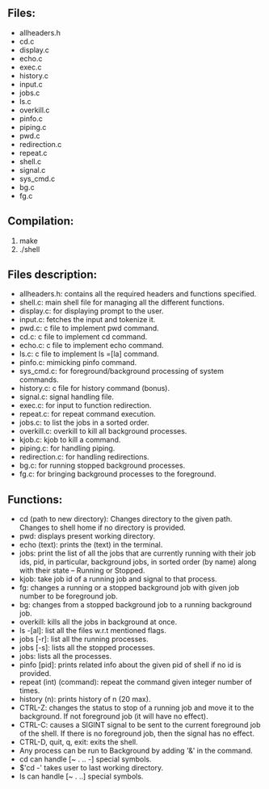## Files:
- allheaders.h
- cd.c
- display.c
- echo.c
- exec.c
- history.c
- input.c
- jobs.c
- ls.c
- overkill.c
- pinfo.c
- piping.c
- pwd.c
- redirection.c
- repeat.c
- shell.c
- signal.c
- sys_cmd.c
- bg.c
- fg.c

## Compilation:
1. make
2. ./shell

## Files description:
- allheaders.h: contains all the required headers and functions specified.
- shell.c: main shell file for managing all the different functions.
- display.c: for displaying prompt to the user.
- input.c: fetches the input and tokenize it.
- pwd.c: c file to implement pwd command.
- cd.c: c file to implement cd command.
- echo.c: c file to implement echo command.
- ls.c: c file to implement ls =[la] command.
- pinfo.c: mimicking pinfo command.
- sys_cmd.c: for foreground/background processing of system commands.
- history.c: c file for history command (bonus).
- signal.c: signal handling file.
- exec.c: for input to function redirection.
- repeat.c: for repeat command execution.
- jobs.c: to list the jobs in a sorted order.
- overkill.c: overkill to kill all background processes.
- kjob.c: kjob to kill a command.
- piping.c: for handling piping.
- redirection.c: for handling redirections.
- bg.c: for running stopped background processes.
- fg.c: for bringing background processes to the foreground.

## Functions:
- cd (path to new directory): Changes directory to the given path. Changes to shell home if no directory is provided.
- pwd: displays present working directory.
- echo (text): prints the (text) in the terminal.
- jobs: print the list of all the jobs that are currently running with their job ids, pid, in particular, background jobs, in sorted order (by name) along with their state – Running or Stopped.
- kjob: take job id of a running job and signal to that process.
- fg: changes a running or a stopped background job with given job number to be foreground job.
- bg: changes from a stopped background job to a running background job.
- overkill: kills all the jobs in background at once.
- ls -[al]: list all the files w.r.t mentioned flags.
- jobs [-r]: list all the running processes.
- jobs [-s]: lists all the stopped processes.
- jobs: lists all the processes.
- pinfo [pid]: prints related info about the given pid of shell if no id is provided.
- repeat (int) (command): repeat the command given integer number of times.
- history (n): prints history of n (20 max).
- CTRL-Z: changes the status to stop of a running job and move it to the background. If not foreground job (it will have no effect).
- CTRL-C: causes a SIGINT signal to be sent to the current foreground job of the shell. If there is no foreground job, then the signal has no effect.
- CTRL-D, quit, q, exit: exits the shell.
- Any process can be run to Background by adding '&' in the command.
- cd can handle [~ .  .. -] special symbols.
- $'cd -' takes user to last working directory.
- ls can handle [~ . ..] special symbols.
